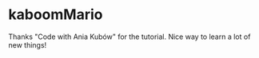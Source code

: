 # kaboomMario

Thanks "Code with Ania Kubów" for the tutorial. Nice way to learn a lot of new things! 
